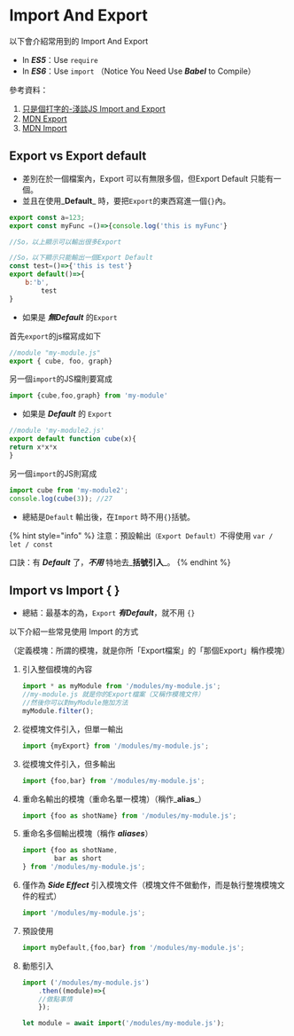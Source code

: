 # Import And Export

以下會介紹常用到的 Import And Export

* In _**ES5**_：Use `require` 
* In _**ES6**_：Use `import` （Notice You Need Use _**Babel**_ to Compile）

參考資料：

1. [只是個打字的-淺談JS Import and  Export](https://blog.typeart.cc/%E6%B7%BA%E8%AB%87JavaScript%20ES6%E7%9A%84import%E8%88%87import%7B%7D%E5%8F%8Aexport%E5%8F%8Aexport%20default%E4%BD%BF%E7%94%A8%E6%96%B9%E5%BC%8F/) 
2. [MDN Export](https://developer.mozilla.org/zh-TW/docs/Web/JavaScript/Reference/Statements/export) 
3. [MDN Import](https://developer.mozilla.org/zh-TW/docs/Web/JavaScript/Reference/Statements/import)

## Export vs Export default

* 差別在於一個檔案內，Export 可以有無限多個，但Export Default 只能有一個。 
* 並且在使用_**Default**_ 時，要把`Export`的東西寫進一個`{}`內。

```javascript
export const a=123;
export const myFunc =()=>{console.log('this is myFunc'}

//So，以上顯示可以輸出很多Export

//So，以下顯示只能輸出一個Export Default
const test=()=>{'this is test'}
export default()=>{
    b:'b',
        test
}
```

* 如果是 _**無Default**_ 的`Export`

首先`export`的js檔寫成如下

```javascript
//module "my-module.js"
export { cube, foo, graph}
```

另一個`import`的JS檔則要寫成

```javascript
import {cube,foo,graph} from 'my-module'
```

* 如果是 _**Default**_ 的 `Export`

```javascript
//module 'my-module2.js'
export default function cube(x){
return x*x*x
}
```

另一個`import`的JS則寫成

```javascript
import cube from 'my-module2';
console.log(cube(3)); //27
```

* 總結是`Default` 輸出後，在`Import` 時不用`{}`括號。

{% hint style="info" %}
注意：預設輸出`（Export Default）`不得使用 `var / let / const`

口訣：有 _**Default**_ 了，_**不用**_ 特地去_**括號引入**_。
{% endhint %}

## Import vs Import { }

* 總結：最基本的為，`Export` _**有Default**_，就不用 `{}`

以下介紹一些常見使用 Import 的方式

（定義模塊：所謂的模塊，就是你所「Export檔案」的「那個Export」稱作模塊）

1. 引入整個模塊的內容   


   ```javascript
   import * as myModule from '/modules/my-module.js';
   //my-module.js 就是你的Export檔案（又稱作模塊文件）
   //然後你可以對myModule施加方法
   myModule.filter();
   ```

2. 從模塊文件引入，但單一輸出  


   ```javascript
   import {myExport} from '/modules/my-module.js';
   ```

3. 從模塊文件引入，但多輸出  


   ```javascript
   import {foo,bar} from '/modules/my-module.js';
   ```

4. 重命名輸出的模塊（重命名單一模塊）（稱作_**alias**_）  


   ```javascript
   import {foo as shotName} from '/modules/my-module.js';
   ```

5. 重命名多個輸出模塊（稱作 _**aliases**_）  


   ```javascript
   import {foo as shotName,
           bar as short
   } from '/modules/my-module.js';
   ```

6. 僅作為 _**Side Effect**_ 引入模塊文件（模塊文件不做動作，而是執行整塊模塊文件的程式）  


   ```javascript
   import '/modules/my-module.js';
   ```

7. 預設使用  


   ```javascript
   import myDefault,{foo,bar} from '/modules/my-module.js';
   ```

8. 動態引入  


   ```javascript
   import ('/modules/my-module.js')
       .then((module)=>{
       //做點事情
       });
   ```

   ```javascript
   let module = await import('/modules/my-module.js');
   ```

  









